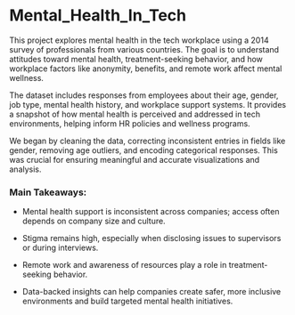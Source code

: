 # Mental_Health_In_Tech


This project explores mental health in the tech workplace using a 2014 survey of professionals from various countries. The goal is to understand attitudes toward mental health, treatment-seeking behavior, and how workplace factors like anonymity, benefits, and remote work affect mental wellness.

The dataset includes responses from employees about their age, gender, job type, mental health history, and workplace support systems. It provides a snapshot of how mental health is perceived and addressed in tech environments, helping inform HR policies and wellness programs.

We began by cleaning the data, correcting inconsistent entries in fields like gender, removing age outliers, and encoding categorical responses. This was crucial for ensuring meaningful and accurate visualizations and analysis.
### Main Takeaways:

- Mental health support is inconsistent across companies; access often depends on company size and culture.

- Stigma remains high, especially when disclosing issues to supervisors or during interviews.

- Remote work and awareness of resources play a role in treatment-seeking behavior.

- Data-backed insights can help companies create safer, more inclusive environments and build targeted mental health initiatives.
